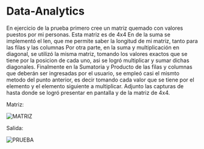 # Data-Analytics
En ejercicio de la prueba primero cree un matriz quemado con valores puestos por mi personas. Esta matriz es de 4x4
En de la suma se implementó el len, que me permite saber la longitud de mi matriz, tanto para las filas y las columnas
Por otra parte, en la suma y multiplicación en diagonal, se utilizó la misma matriz, tomando los valores exactos que se tiene por la posicion de cada uno, asi se logró multiplicar y sumar dichas diagonales.
Finalmente en la Sumatoria y Producto de las filas y columnas que deberán ser ingresadas por el usuario, se empleó casi el mismto metodo del punto anterior, es decir tomando cada valor que se tiene por el elemento y el elemento siguiente a multiplicar.
Adjunto las capturas de hasta donde se logró presentar en pantalla y de la matriz de 4x4.

Matriz:

![MATRIZ](https://user-images.githubusercontent.com/66731201/123496788-6f87c180-d5ef-11eb-8f96-fbda2f46e315.png)

Salida:

![PRUEBA](https://user-images.githubusercontent.com/66731201/123496781-639bff80-d5ef-11eb-855c-8e2b2112aae7.png)
